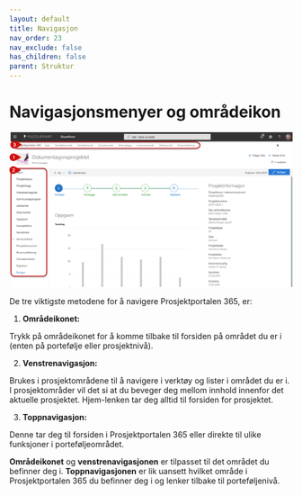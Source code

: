 ```yaml
---
layout: default
title: Navigasjon
nav_order: 23
nav_exclude: false
has_children: false
parent: Struktur
---
```


# Navigasjonsmenyer og områdeikon

![Skjermbilde fra porteføljeoversikten](./media/image3.png)

De tre viktigste metodene for å navigere Prosjektportalen 365, er:

1.  **Områdeikonet:** 

Trykk på områdeikonet for å komme tilbake til forsiden på området du er i (enten på portefølje eller prosjektnivå).

2.  **Venstrenavigasjon:** 

Brukes i prosjektområdene til å navigere i verktøy og lister i området du er i. I prosjektområder vil det si at du beveger deg mellom innhold innenfor det aktuelle prosjektet. Hjem-lenken tar deg alltid til forsiden for prosjektet.

3.  **Toppnavigasjon:** 

Denne tar deg til forsiden i Prosjektportalen 365 eller direkte til ulike funksjoner i porteføljeområdet.

**Områdeikonet** og **venstrenavigasjonen** er tilpasset til det området du befinner deg i. **Toppnavigasjonen** er lik uansett hvilket område i Prosjektportalen 365 du befinner deg i og lenker tilbake til porteføljenivå.